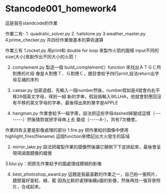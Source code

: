 # Stancode001_homework4
這是我在standcode的作業

作業二有- 1. quadratic_solver.py 
2. hailstone.py 3.weather_master.py 4.prime_checker.py 共四份作業做基本的算術運算

作業三有 
1.rocket.py 用print和 double for loop 來製作火箭的圖樣
input不同的size(大小)來創作出不同大小的火箭！

2. complement.py 製造一個 build_complement(）function 來找出ＡＴＧＣ所對應的片段
像是Ａ對應Ｔ、Ｇ對應Ｃ，題目會給予四行print,設法return出字母互補的序列

3. caesar.py 加密遊戲，先輸入一個number然後，number假如是4就會向右平移26個英文字母，得到一組
新的字串，假設我輸入WLLHA，他就會對應回沒有平移的英文字母的字串，最後得出來的單字是APPLE

4. hangman.py 作業會給予一組字庫，設法把這些字母dashed掉變成這樣（--------）然後猜對就把字母串上去
變成（-----A-），共有7次機會。

作業四有主要是影像處理的部分
1.fire.py 把作業給的圖像中使用highlight_fires(filename) 這個function來標記出大火發生的區域

2. mirror_lake.py:設法把複製作業的圖像然後讓它顛倒下下並排起來，最後會呈現項湖面鏡像的錯覺

3.blur.py：把原先作業給予的圖處理成模糊的影像

4. best_photoshop_award.py 這題是我最喜歡的作業之一，自己拍一張照片，牆壁最好是紅、綠、藍
因為比較好處理後續p圖的影像，然後再找一張背景照片，合成起來。
